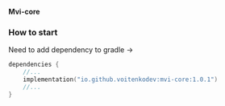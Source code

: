 **Mvi-core**

### How to start

Need to add dependency to gradle ->

```kotlin
dependencies {
    //...
    implementation("io.github.voitenkodev:mvi-core:1.0.1")
    //...
}
```
